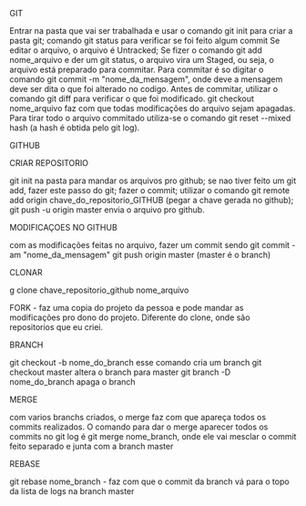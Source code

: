GIT

Entrar na pasta que vai ser trabalhada e usar o comando git init para criar a pasta git;
comando git status para verificar se foi feito algum commit
Se editar o arquivo, o arquivo é Untracked;
Se fizer o comando git add nome_arquivo e der um git status, o arquivo vira um Staged, ou seja, o arquivo está preparado para commitar.
Para commitar é so digitar o comando git commit -m "nome_da_mensagem", onde deve a mensagem deve ser dita o que foi alterado no codigo.
Antes de commitar, utilizar o comando git diff para verificar o que foi modificado.
git checkout nome_arquivo faz com que todas modificações do arquivo sejam apagadas.
Para tirar todo o arquivo commitado utiliza-se o comando git reset --mixed hash (a hash é obtida pelo git log).

GITHUB

CRIAR REPOSITORIO

git init na pasta para mandar os arquivos pro github;
se nao tiver feito um git add, fazer este passo do git;
fazer o commit;
utilizar o comando git remote add origin chave_do_repositorio_GITHUB (pegar a chave gerada no github);
git push -u origin master envia o arquivo pro github.

MODIFICAÇOES NO GITHUB

com as modificações feitas no arquivo, fazer um commit sendo git commit -am "nome_da_mensagem"
git push origin master (master é o branch)

CLONAR

g clone chave_repositorio_github nome_arquivo

FORK - faz uma copia do projeto da pessoa e pode mandar as modificações pro dono do projeto. Diferente do clone, onde são repositorios que eu criei.

BRANCH

git checkout -b nome_do_branch  esse comando cria um branch
git checkout master altera o branch para master
git branch -D nome_do_branch apaga o branch

MERGE

com varios branchs criados, o merge faz com que apareça todos os commits realizados. O comando para dar o merge aparecer todos os commits no git log é git merge nome_branch, onde ele vai mesclar o commit feito separado e junta com a branch master

REBASE

git rebase nome_branch - faz com que o commit da branch vá para o topo da lista de logs na branch master
